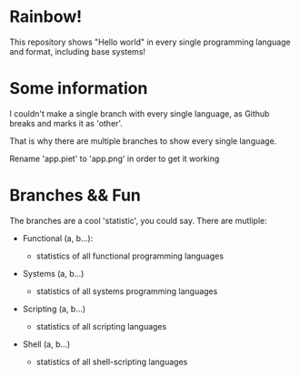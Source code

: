 # Rainbow!

This repository shows "Hello world" in every single programming language and format, including base systems!

# Some information
I couldn't make a single branch with every single language, as Github breaks and marks it as 'other'.

That is why there are multiple branches to show every single language.

Rename 'app.piet' to 'app.png' in order to get it working

# Branches && Fun

The branches are a cool 'statistic', you could say. There are mutliple:

- Functional (a, b...):
    * statistics of all functional programming languages

- Systems (a, b...)
    * statistics of all systems programming languages

- Scripting (a, b...)
    * statistics of all scripting languages

- Shell (a, b...)
    * statistics of all shell-scripting languages
